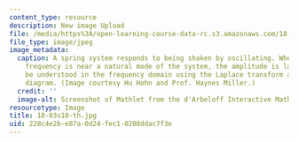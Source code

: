 ```yaml
---
content_type: resource
description: New image Upload
file: /media/https%3A/open-learning-course-data-rc.s3.amazonaws.com/18-03-differential-equations-spring-2010/228c4e2be87a0d24fec10208ddac7f3e_18-03s10-th.jpg
file_type: image/jpeg
image_metadata:
  caption: A spring system responds to being shaken by oscillating. When the input
    frequency is near a natural mode of the system, the amplitude is large. This can
    be understood in the frequency domain using the Laplace transform and its pole
    diagram. (Image courtesy Hu Hohn and Prof. Haynes Miller.)
  credit: ''
  image-alt: Screenshot of Mathlet from the d'Arbeloff Interactive Math Project.
resourcetype: Image
title: 18-03s10-th.jpg
uid: 228c4e2b-e87a-0d24-fec1-0208ddac7f3e
---
```

